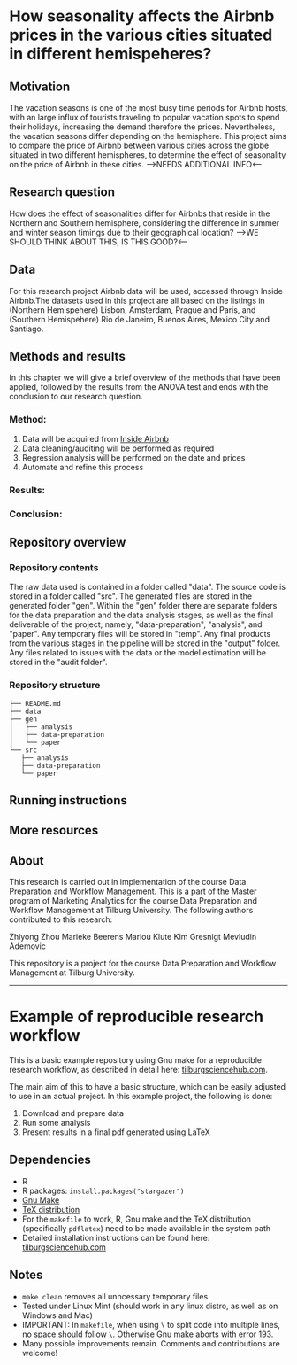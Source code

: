 # How seasonality affects the Airbnb prices in the various cities situated in different hemispeheres?

## Motivation

The vacation seasons is one of the most busy time periods for Airbnb hosts, 
with an large influx of tourists traveling to popular vacation spots to spend their holidays, increasing the demand therefore the prices. 
Nevertheless, the vacation seasons differ depending on the hemisphere. 
This project aims to compare the price of Airbnb between various cities across the globe situated in two different hemispheres, 
to determine the effect of seasonality on the price of Airbnb in these cities.
-->NEEDS ADDITIONAL INFO<--

## Research question

How does the effect of seasonalities differ for Airbnbs that reside in the Northern and Southern hemisphere, considering the difference in summer and winter season timings due to their geographical location?
-->WE SHOULD THINK ABOUT THIS, IS THIS GOOD?<--

## Data
For this research project Airbnb data will be used, accessed through Inside Airbnb.The datasets used in this project are all based on the listings in (Northern Hemispehere) Lisbon, Amsterdam, Prague and Paris, and (Southern Hemispehere) Rio de Janeiro, Buenos Aires, Mexico City and Santiago.

## Methods and results
In this chapter we will give a brief overview of the methods that have been applied, followed by the results from the ANOVA test and ends with the conclusion to our research question.

### Method:
1. Data will be acquired from [Inside Airbnb](http://insideairbnb.com/)
2. Data cleaning/auditing will be performed as required
3. Regression analysis will be performed on the date and prices
4. Automate and refine this process

### Results:


### Conclusion:



## Repository overview

### Repository contents

The raw data used is contained in a folder called "data".
The source code is stored in a folder called "src".
The generated files are stored in the generated folder "gen".
Within the "gen" folder there are separate folders for the data preparation and the data analysis stages, as well as the final deliverable of the project; namely, "data-preparation", "analysis", and "paper".
Any temporary files will be stored in "temp".
Any final products from the various stages in the pipeline will be stored in the "output" folder.
Any files related to issues with the data or the model estimation will be stored in the "audit folder".

### Repository structure

	├── README.md
	├── data
	├── gen
	│   ├── analysis
	│   ├── data-preparation
	│   └── paper
	└── src
 	   ├── analysis
 	   ├── data-preparation
 	   └── paper
    

## Running instructions

## More resources

## About

This research is carried out in implementation of the course Data Preparation and Workflow Management. This is a part of the Master program of Marketing Analytics for the course Data Preparation and Workflow Management at Tilburg University. The following authors contributed to this research:

Zhiyong Zhou
Marieke Beerens
Marlou Klute
Kim Gresnigt
Mevludin Ademovic



This repository is a project for the course Data Preparation and Workflow Management at Tilburg University.

---------------------------------------------------------------------------------------------------

# Example of reproducible research workflow 

This is a basic example repository using Gnu make for a reproducible research workflow, as described in detail here: [tilburgsciencehub.com](http://tilburgsciencehub.com/). 

The main aim of this to have a basic structure, which can be easily adjusted to use in an actual project.  In this example project, the following is done: 
1. Download and prepare data
2. Run some analysis
3. Present results in a final pdf generated using LaTeX

## Dependencies
- R 
- R packages: `install.packages("stargazer")`
- [Gnu Make](https://tilburgsciencehub.com/get/make) 
- [TeX distribution](https://tilburgsciencehub.com/get/latex/?utm_campaign=referral-short)
- For the `makefile` to work, R, Gnu make and the TeX distribution (specifically `pdflatex`) need to be made available in the system path 
- Detailed installation instructions can be found here: [tilburgsciencehub.com](http://tilburgsciencehub.com/)


## Notes
- `make clean` removes all unncessary temporary files. 
- Tested under Linux Mint (should work in any linux distro, as well as on Windows and Mac) 
- IMPORTANT: In `makefile`, when using `\` to split code into multiple lines, no space should follow `\`. Otherwise Gnu make aborts with error 193. 
- Many possible improvements remain. Comments and contributions are welcome!
